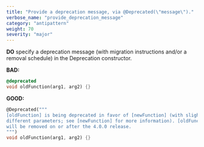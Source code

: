 ```yaml
---
title: "Provide a deprecation message, via @Deprecated(\"message\")."
verbose_name: "provide_deprecation_message"
category: "antipattern"
weight: 70
severity: "major"
---
```

**DO** specify a deprecation message (with migration instructions and/or a
removal schedule) in the Deprecation constructor.

**BAD:**
```dart
@deprecated
void oldFunction(arg1, arg2) {}
```

**GOOD:**
```dart
@Deprecated("""
[oldFunction] is being deprecated in favor of [newFunction] (with slightly
different parameters; see [newFunction] for more information). [oldFunction]
will be removed on or after the 4.0.0 release.
""")
void oldFunction(arg1, arg2) {}
```
